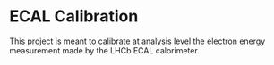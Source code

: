 # ECAL Calibration

This project is meant to calibrate at analysis level the electron energy measurement 
made by the LHCb ECAL calorimeter.
